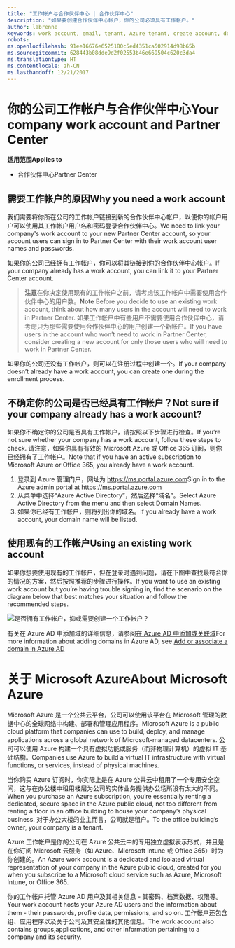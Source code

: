 ```yaml
---
title: "工作帐户与合作伙伴中心 | 合作伙伴中心"
description: "如果要创建合作伙伴中心帐户，你的公司必须具有工作帐户。"
author: labrenne
Keywords: work account, email, tenant, Azure tenant, create account, domain name
robots: 
ms.openlocfilehash: 91ee16676e6525180c5ed4351ca502914d98b65b
ms.sourcegitcommit: 628443b08dde9d2f02553b46e669504c620c3da4
ms.translationtype: HT
ms.contentlocale: zh-CN
ms.lasthandoff: 12/21/2017
---
```

# <a name="your-company-work-account-and-partner-center"></a><span data-ttu-id="32f3b-103">你的公司工作帐户与合作伙伴中心</span><span class="sxs-lookup"><span data-stu-id="32f3b-103">Your company work account and Partner Center</span></span>  

**<span data-ttu-id="32f3b-104">适用范围</span><span class="sxs-lookup"><span data-stu-id="32f3b-104">Applies to</span></span>**

-  <span data-ttu-id="32f3b-105">合作伙伴中心</span><span class="sxs-lookup"><span data-stu-id="32f3b-105">Partner Center</span></span>

## <a name="why-you-need-a-work-account"></a><span data-ttu-id="32f3b-106">需要工作帐户的原因</span><span class="sxs-lookup"><span data-stu-id="32f3b-106">Why you need a work account</span></span>

<span data-ttu-id="32f3b-107">我们需要将你所在公司的工作帐户链接到新的合作伙伴中心帐户，以便你的帐户用户可以使用其工作帐户用户名和密码登录合作伙伴中心。</span><span class="sxs-lookup"><span data-stu-id="32f3b-107">We need to link your company's work account to your new Partner Center account, so your account users can sign in to Partner Center with their work account user names and passwords.</span></span>

<span data-ttu-id="32f3b-108">如果你的公司已经拥有工作帐户，你可以将其链接到你的合作伙伴中心帐户。</span><span class="sxs-lookup"><span data-stu-id="32f3b-108">If your company already has a work account, you can link it to your Partner Center account.</span></span> 

><span data-ttu-id="32f3b-109">**注意**在你决定使用现有的工作帐户之前，请考虑该工作帐户中需要使用合作伙伴中心的用户数。</span><span class="sxs-lookup"><span data-stu-id="32f3b-109">**Note** Before you decide to use an existing work account, think about how many users in the account will need to work in Partner Center.</span></span> <span data-ttu-id="32f3b-110">如果工作帐户中有些用户不需要使用合作伙伴中心，请考虑只为那些需要使用合作伙伴中心的用户创建一个新帐户。</span><span class="sxs-lookup"><span data-stu-id="32f3b-110">If you have users in the account who won’t need to work in Partner Center, consider creating a new account for only those users who will need to work in Partner Center.</span></span>

<span data-ttu-id="32f3b-111">如果你的公司还没有工作帐户，则可以在注册过程中创建一个。</span><span class="sxs-lookup"><span data-stu-id="32f3b-111">If your company doesn’t already have a work account, you can create one during the enrollment process.</span></span> 

## <a name="not-sure-if-your-company-already-has-a-work-account"></a><span data-ttu-id="32f3b-112">不确定你的公司是否已经具有工作帐户？</span><span class="sxs-lookup"><span data-stu-id="32f3b-112">Not sure if your company already has a work account?</span></span>

<span data-ttu-id="32f3b-113">如果你不确定你的公司是否具有工作帐户，请按照以下步骤进行检查。</span><span class="sxs-lookup"><span data-stu-id="32f3b-113">If you’re not sure whether your company has a work account, follow these steps to check.</span></span> <span data-ttu-id="32f3b-114">请注意，如果你具有有效的 Microsoft Azure 或 Office 365 订阅，则你已经拥有了工作帐户。</span><span class="sxs-lookup"><span data-stu-id="32f3b-114">Note that if you have an active subscription to Microsoft Azure or Office 365, you already have a work account.</span></span>
1.  <span data-ttu-id="32f3b-115">登录到 Azure 管理门户，网址为 https://ms.portal.azure.com</span><span class="sxs-lookup"><span data-stu-id="32f3b-115">Sign in to the Azure admin portal at https://ms.portal.azure.com</span></span>
2.  <span data-ttu-id="32f3b-116">从菜单中选择“Azure Active Directory”，然后选择“域名”。</span><span class="sxs-lookup"><span data-stu-id="32f3b-116">Select Azure Active Directory from the menu and then select Domain Names.</span></span>
3.  <span data-ttu-id="32f3b-117">如果你已经有工作帐户，则将列出你的域名。</span><span class="sxs-lookup"><span data-stu-id="32f3b-117">If you already have a work account, your domain name will be listed.</span></span>

## <a name="using-an-existing-work-account"></a><span data-ttu-id="32f3b-118">使用现有的工作帐户</span><span class="sxs-lookup"><span data-stu-id="32f3b-118">Using an existing work account</span></span>

<span data-ttu-id="32f3b-119">如果你想要使用现有的工作帐户，但在登录时遇到问题，请在下图中查找最符合你的情况的方案，然后按照推荐的步骤进行操作。</span><span class="sxs-lookup"><span data-stu-id="32f3b-119">If you want to use an existing work account but you’re having trouble signing in, find the scenario on the diagram below that best matches your situation and follow the recommended steps.</span></span> 

![是否拥有工作帐户，抑或需要创建一个工作帐户？](images/onboardingAADFlow.png)

<span data-ttu-id="32f3b-121">有关在 Azure AD 中添加域的详细信息，请参阅[在 Azure AD 中添加或关联域](https://docs.microsoft.com/azure/active-directory/active-directory-add-domain)</span><span class="sxs-lookup"><span data-stu-id="32f3b-121">For more information about adding domains in Azure AD, see [Add or associate a domain in Azure AD](https://docs.microsoft.com/azure/active-directory/active-directory-add-domain)</span></span>

# <a name="about-microsoft-azure"></a><span data-ttu-id="32f3b-122">关于 Microsoft Azure</span><span class="sxs-lookup"><span data-stu-id="32f3b-122">About Microsoft Azure</span></span>

<span data-ttu-id="32f3b-123">Microsoft Azure 是一个公共云平台，公司可以使用该平台在 Microsoft 管理的数据中心的全球网络中构建、部署和管理应用程序。</span><span class="sxs-lookup"><span data-stu-id="32f3b-123">Microsoft Azure is a public cloud platform that companies can use to build, deploy, and manage applications across a global network of Microsoft-managed datacenters.</span></span> <span data-ttu-id="32f3b-124">公司可以使用 Azure 构建一个具有虚拟功能或服务（而非物理计算机）的虚拟 IT 基础结构。</span><span class="sxs-lookup"><span data-stu-id="32f3b-124">Companies use Azure to build a virtual IT infrastructure with virtual functions, or services, instead of physical machines.</span></span> 

<span data-ttu-id="32f3b-125">当你购买 Azure 订阅时，你实际上是在 Azure 公共云中租用了一个专用安全空间，这与在办公楼中租用楼层为公司的实体业务提供办公场所没有太大的不同。</span><span class="sxs-lookup"><span data-stu-id="32f3b-125">When you purchase an Azure subscription, you’re essentially renting a dedicated, secure space in the Azure public cloud, not too different from renting a floor in an office building to house your company’s physical business.</span></span> <span data-ttu-id="32f3b-126">对于办公大楼的业主而言，公司就是租户。</span><span class="sxs-lookup"><span data-stu-id="32f3b-126">To the office building’s owner, your company is a tenant.</span></span> 

<span data-ttu-id="32f3b-127">Azure 工作帐户是你的公司在 Azure 公共云中的专用独立虚拟表示形式，并且是在你订阅 Microsoft 云服务（如 Azure、Microsoft Intune 或 Office 365）时为你创建的。</span><span class="sxs-lookup"><span data-stu-id="32f3b-127">An Azure work account is a dedicated and isolated virtual representation of your company in the Azure public cloud, created for you when you subscribe to a Microsoft cloud service such as Azure, Microsoft Intune, or Office 365.</span></span> 

<span data-ttu-id="32f3b-128">你的工作帐户托管 Azure AD 用户及其相关信息 - 其密码、档案数据、权限等。</span><span class="sxs-lookup"><span data-stu-id="32f3b-128">Your work account hosts your Azure AD users and the information about them - their passwords, profile data, permissions, and so on.</span></span> <span data-ttu-id="32f3b-129">工作帐户还包含组、应用程序以及关于公司及其安全性的其他信息。</span><span class="sxs-lookup"><span data-stu-id="32f3b-129">The work account also contains groups,applications, and other information pertaining to a company and its security.</span></span> 
